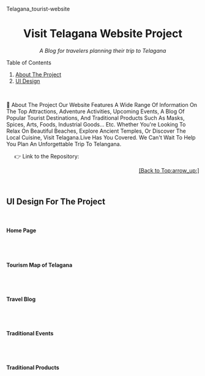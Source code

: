 Telagana_tourist-website
<div id="top"></div>
<h1 align="center">Visit Telagana Website Project</h1>
<p align="center"><i>A Blog for travelers planning their trip to Telagana</i></p>
Table of Contents
<ol>
    <li><a href="#about">About The Project</a></li>
    <li><a href="#ui">UI Design</a></li>
</ol>
<br/>
<a name="about"></a>

:round_pushpin: About The Project
Our Website Features A Wide Range Of Information On The Top Attractions, Adventure Activities, Upcoming Events, A Blog Of Popular Tourist Destinations, And Traditional Products Such As Masks, Spices, Arts, Foods, Industrial Goods... Etc. Whether You're Looking To Relax On Beautiful Beaches, Explore Ancient Temples, Or Discover The Local Cuisine, Visit Telagana.Live Has You Covered. We Can't Wait To Help You Plan An Unforgettable Trip To Telangana.<br/>

   :point_right: Link to the Repository: <a href="https://github.com/damithadev/Visit-Srilanka-Web"> <a/>

<p align="right"><a href="#top">[Back to Top:arrow_up:]</a></p>
<br/>
<a name="ui"></a>
<h2>UI Design For The Project</h2>
<br>
<h4>Home Page</h4>
<br>


<br>
<h4>Tourism Map of Telagana</h4>
<br>


<br>
<h4>Travel Blog</h4>
<br>


<br>
<h4>Traditional Events</h4>
<br>


<br>
<h4>Traditional Products</h4>
<br>
